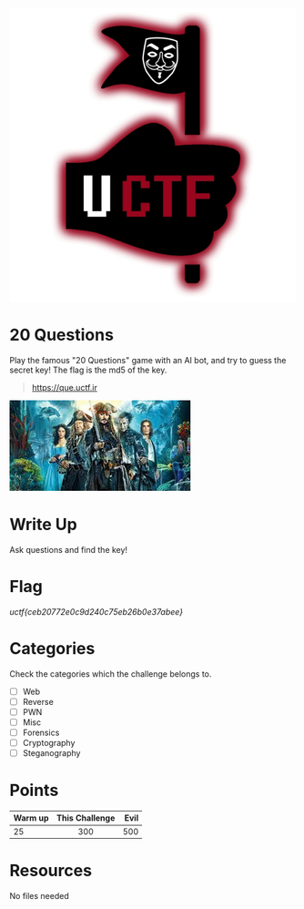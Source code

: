 <img src="Resources/UCTF.jpg" title="UCTF" alt="UCTF" data-align="center">

# 20 Questions

Play the famous "20 Questions" game with an AI bot, and try to guess the secret key!
The flag is the md5 of the key.

> https://que.uctf.ir

<img src="Resources/POTC.jpeg" title="Pirates of the Caribbean" alt="Pirates of the Caribbean" data-align="center">

# Write Up

Ask questions and find the key!


# Flag

*uctf{ceb20772e0c9d240c75eb26b0e37abee}*

# Categories

Check the categories which the challenge belongs to.

- [ ] Web
- [ ] Reverse
- [ ] PWN
- [ ] Misc
- [ ] Forensics
- [ ] Cryptography
- [ ] Steganography

# Points

| Warm up | This Challenge  | Evil |
| ------- |:---------------:| ----:|
| 25      | 300 | 500  |

# Resources
No files needed
